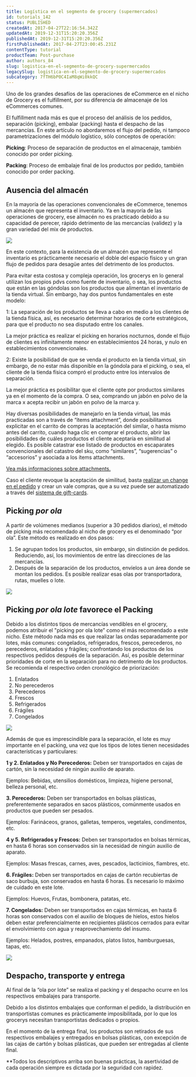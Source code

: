 ```yaml
---
title: Logística en el segmento de grocery (supermercados)
id: tutorials_142
status: PUBLISHED
createdAt: 2017-04-27T22:16:54.342Z
updatedAt: 2019-12-31T15:20:20.356Z
publishedAt: 2019-12-31T15:20:20.356Z
firstPublishedAt: 2017-04-27T23:00:45.231Z
contentType: tutorial
productTeam: Post-purchase
author: authors_84
slug: logistica-en-el-segmento-de-grocery-supermercados
legacySlug: logistica-en-el-segmento-de-grocery-supermercados
subcategory: 7fTH6bP0C4IaM8qWi0kkQC
---
```


Uno de los grandes desafíos de las operaciones de eCommerce en el nicho de Grocery es el fulfillment, por su diferencia de almacenaje de los eCommerces comunes.

El fulfillment nada más es que el proceso del análisis de los pedidos, separación (picking), embalar (packing) hasta el despacho de las mercancías. En este artículo no abordaremos el flujo del pedido, ni tampoco parametrizaciones del módulo logístico, sólo conceptos de operación:

**Picking**: Proceso de separación de productos en el almacenaje, también conocido por order picking.

**Packing**: Proceso de embalaje final de los productos por pedido, también conocido por order packing.

## Ausencia del almacén

En la mayoría de las operaciones convencionales de eCommerce, tenemos un almacén que representa el inventario. Ya en la mayoría de las operaciones de grocery, ese almacén no es practicado debido a su capacidad de perecer, rápido detrimento de las mercancías (validez) y la gran variedad del mix de productos.

![](//images.contentful.com/alneenqid6w5/5VsYaqLOz6iq2Q6KEGiOIw/ccca0432aef12d539de3d6d9301383df/mapaARMAZEM1.jpg)

En este contexto, para la existencia de un almacén que represente el inventario es prácticamente necesario el doble del espacio físico y un gran flujo de pedidos para desagüe antes del detrimento de los productos.

Para evitar esta costosa y compleja operación, los grocerys en lo general utilizan los propios pdvs como fuente de inventario, o sea, los productos que están en las góndolas son los productos que alimentan el inventario de la tienda virtual. Sin embargo, hay dos puntos fundamentales en este modelo:

1: La separación de los productos se lleva a cabo en medio a los clientes de la tienda física, así, es necesario determinar horarios de corte estratégicos, para que el producto no sea disputado entre los canales.

La mejor práctica es realizar el picking en horarios nocturnos, donde el flujo de clientes es infinitamente menor en establecimientos 24 horas, y nulo en establecimientos convencionales.

2: Existe la posibilidad de que se venda el producto en la tienda virtual, sin embargo, de no estar más disponible en la góndola para el picking, o sea, el cliente de la tienda física compró el producto entre los intervalos de separación.

La mejor práctica es posibilitar que el cliente opte por productos similares ya en el momento de la compra. O sea, comprando un jabón en polvo de la marca x acepta recibir un jabón en polvo de la marca y. 

Hay diversas posibilidades de manejarlo en la tienda virtual, las más practicadas son a través de “ítems attachment”, donde posibilitamos explicitar en el carrito de compras la aceptación del similar, o hasta mismo antes del carrito, cuando haga clic en comprar el producto, abrir las posibilidades de cuáles productos el cliente aceptaría en similitud al elegido. Es posible catastrar ese listado de productos en escaparates convencionales del catastro del sku, como “similares”, “sugerencias” o “accesorios” y asociada a los ítems attachments.

[Vea más informaciones sobre attachments.](lab.vtex.com/docs/vtex.js/lib/latest/checkout/index.html#addItemAttachment)

Caso el cliente revoque la aceptación de similitud, basta [realizar un change en el pedido](http://lab.vtex.com/docs/oms/api/latest/orders/index.html#registrar-mudanas) y crear un vale compras, que a su vez puede ser automatizado a través del [sistema de gift-cards](http://lab.vtex.com/docs/gcs/api/latest/giftcard/index.html#listar-gift-cards).

## Picking _por ola_

A partir de volúmenes medianos (superior a 30 pedidos diarios), el método de picking más recomendado al nicho de grocery es el denominado “por ola”. Este método es realizado en dos pasos:
1. Se agrupan todos los productos, sin embargo, sin distinción de pedidos. Reduciendo, así, los movimientos de entre las direcciones de las mercancías.
2. Después de la separación de los productos, envíelos a un área donde se montan los pedidos. Es posible realizar esas olas por transportadora, rutas, muelles o lote.

![](//images.contentful.com/alneenqid6w5/5rrGJF8WL60uOmgeEia08o/5b66179fe04f4fd6c1cddcd9c12f774f/pickingonda2.jpg)

## Picking _por ola lote_ favorece el Packing

Debido a los distintos tipos de mercancías vendibles en el grocery, podemos atribuir el "picking por ola lote” como el más recomendado a este nicho. Este método nada más es que realizar las ondas separadamente por lotes, más comunes: congelados, refrigerados, frescos, perecederos, no perecederos, enlatados y frágiles; confrontando los productos de los respectivos pedidos después de la separación. Así, es posible determinar prioridades de corte en la separación para no detrimento de los productos. Se recomienda el respectivo orden cronológico de priorización:

1. Enlatados
2. No perecederos
3. Perecederos
4. Frescos
5. Refrigerados
6. Frágiles
7. Congelados

![](//images.contentful.com/alneenqid6w5/tepJVna9uoiKUqeUeOQM4/e9b1e3bca826f9a4bb8f662d34108339/mapa.jpg)

Además de que es imprescindible para la separación, el lote es muy importante en el packing, una vez que los tipos de lotes tienen necesidades características y particulares:

__1 y 2. Enlatados y No Perecederos:__ Deben ser transportados en cajas de cartón, sin la necesidad de ningún auxilio de aparato.

Ejemplos: Bebidas, utensilios domésticos, limpieza, higiene personal, belleza personal, etc.

__3. Perecederos:__ Deben ser transportados en bolsas plásticas, preferentemente separados en sacos plásticos, comúnmente usados en productos que pueden ser pesados.

Ejemplos: Farináceos, granos, galletas, temperos, vegetales, condimentos, etc.

__4 y 5. Refrigerados y Frescos:__ Deben ser transportados en bolsas térmicas, en hasta 6 horas son conservados sin la necesidad de ningún auxilio de aparato.

Ejemplos: Masas frescas, carnes, aves, pescados, lacticinios, fiambres, etc.

__6. Frágiles:__ Deben ser transportados en cajas de cartón recubiertas de saco burbuja, son conservados en hasta 6 horas. Es necesario lo máximo de cuidado en este lote.

Ejemplos: Huevos, Frutas, bombonera, patatas, etc.

__7. Congelados:__ Deben ser transportados en cajas térmicas, en hasta 6 horas son conservados con el auxilio de bloques de hielos, estos hielos deben estar preferencialmente en recipientes plásticos cerrados para evitar el envolvimiento con agua y reaprovechamiento del insumo.

Ejemplos: Helados, postres, empanados, platos listos, hamburguesas, tapas, etc.

![](//images.contentful.com/alneenqid6w5/ptgKUEgHBu4syuiuS46mS/ae31c4cbd90a04a8d0dc19a3e2a6b669/packing.jpg)

## Despacho, transporte y entrega

Al final de la “ola por lote” se realiza el packing y el despacho ocurre en los respectivos embalajes para transporte.

Debido a los distintos embalajes que conforman el pedido, la distribución en transportistas comunes es prácticamente imposibilitada, por lo que los grocerys necesitan transportistas dedicados o propios.

En el momento de la entrega final, los productos son retirados de sus respectivos embalajes y entregados en bolsas plásticas, con excepción de las cajas de cartón y bolsas plásticas, que pueden ser entregadas al cliente final.

**Todos los descriptivos arriba son buenas prácticas, la asertividad de cada operación siempre es dictada por la seguridad con rapidez.
